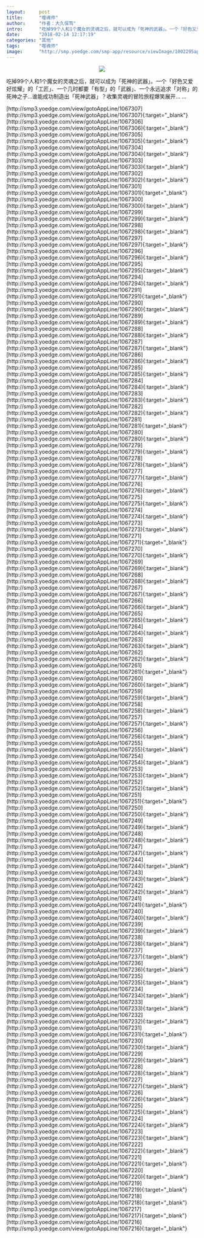 ```yaml
---
layout:     post
title:      "噬魂师"
author:     "作者：大久保笃"
intro:      "吃掉99个人和1个魔女的灵魂之后，就可以成为「死神的武器」。一个「好色又爱好炫耀」的「工匠」、一个几时都要「有型」的「武器」、一个永远追求「对称」的死神之子...谁能成功制造出「死神武器」？收集灵魂的冒险旅程爆笑展开... ..."
date:       "2018-02-14 12:17:19"
categories: "其他"
tags:       "噬魂师"
image:      "http://smp.yoedge.com/smp-app/resource/viewImage/1002295appline.png"
---
```

<div style="text-align: center">
<p><img src="http://smp.yoedge.com/smp-app/resource/viewImage/1002295appline.png"/></p>
</div>
<p class="post-meta">
<span>吃掉99个人和1个魔女的灵魂之后，就可以成为「死神的武器」。一个「好色又爱好炫耀」的「工匠」、一个几时都要「有型」的「武器」、一个永远追求「对称」的死神之子...谁能成功制造出「死神武器」？收集灵魂的冒险旅程爆笑展开... ...</span>
</p>
[http://smp3.yoedge.com/view/gotoAppLine/1067307](http://smp3.yoedge.com/view/gotoAppLine/1067307){:target="_blank"}
[http://smp3.yoedge.com/view/gotoAppLine/1067306](http://smp3.yoedge.com/view/gotoAppLine/1067306){:target="_blank"}
[http://smp3.yoedge.com/view/gotoAppLine/1067305](http://smp3.yoedge.com/view/gotoAppLine/1067305){:target="_blank"}
[http://smp3.yoedge.com/view/gotoAppLine/1067304](http://smp3.yoedge.com/view/gotoAppLine/1067304){:target="_blank"}
[http://smp3.yoedge.com/view/gotoAppLine/1067303](http://smp3.yoedge.com/view/gotoAppLine/1067303){:target="_blank"}
[http://smp3.yoedge.com/view/gotoAppLine/1067302](http://smp3.yoedge.com/view/gotoAppLine/1067302){:target="_blank"}
[http://smp3.yoedge.com/view/gotoAppLine/1067301](http://smp3.yoedge.com/view/gotoAppLine/1067301){:target="_blank"}
[http://smp3.yoedge.com/view/gotoAppLine/1067300](http://smp3.yoedge.com/view/gotoAppLine/1067300){:target="_blank"}
[http://smp3.yoedge.com/view/gotoAppLine/1067299](http://smp3.yoedge.com/view/gotoAppLine/1067299){:target="_blank"}
[http://smp3.yoedge.com/view/gotoAppLine/1067298](http://smp3.yoedge.com/view/gotoAppLine/1067298){:target="_blank"}
[http://smp3.yoedge.com/view/gotoAppLine/1067297](http://smp3.yoedge.com/view/gotoAppLine/1067297){:target="_blank"}
[http://smp3.yoedge.com/view/gotoAppLine/1067296](http://smp3.yoedge.com/view/gotoAppLine/1067296){:target="_blank"}
[http://smp3.yoedge.com/view/gotoAppLine/1067295](http://smp3.yoedge.com/view/gotoAppLine/1067295){:target="_blank"}
[http://smp3.yoedge.com/view/gotoAppLine/1067294](http://smp3.yoedge.com/view/gotoAppLine/1067294){:target="_blank"}
[http://smp3.yoedge.com/view/gotoAppLine/1067291](http://smp3.yoedge.com/view/gotoAppLine/1067291){:target="_blank"}
[http://smp3.yoedge.com/view/gotoAppLine/1067290](http://smp3.yoedge.com/view/gotoAppLine/1067290){:target="_blank"}
[http://smp3.yoedge.com/view/gotoAppLine/1067289](http://smp3.yoedge.com/view/gotoAppLine/1067289){:target="_blank"}
[http://smp3.yoedge.com/view/gotoAppLine/1067288](http://smp3.yoedge.com/view/gotoAppLine/1067288){:target="_blank"}
[http://smp3.yoedge.com/view/gotoAppLine/1067287](http://smp3.yoedge.com/view/gotoAppLine/1067287){:target="_blank"}
[http://smp3.yoedge.com/view/gotoAppLine/1067286](http://smp3.yoedge.com/view/gotoAppLine/1067286){:target="_blank"}
[http://smp3.yoedge.com/view/gotoAppLine/1067285](http://smp3.yoedge.com/view/gotoAppLine/1067285){:target="_blank"}
[http://smp3.yoedge.com/view/gotoAppLine/1067284](http://smp3.yoedge.com/view/gotoAppLine/1067284){:target="_blank"}
[http://smp3.yoedge.com/view/gotoAppLine/1067283](http://smp3.yoedge.com/view/gotoAppLine/1067283){:target="_blank"}
[http://smp3.yoedge.com/view/gotoAppLine/1067282](http://smp3.yoedge.com/view/gotoAppLine/1067282){:target="_blank"}
[http://smp3.yoedge.com/view/gotoAppLine/1067281](http://smp3.yoedge.com/view/gotoAppLine/1067281){:target="_blank"}
[http://smp3.yoedge.com/view/gotoAppLine/1067280](http://smp3.yoedge.com/view/gotoAppLine/1067280){:target="_blank"}
[http://smp3.yoedge.com/view/gotoAppLine/1067279](http://smp3.yoedge.com/view/gotoAppLine/1067279){:target="_blank"}
[http://smp3.yoedge.com/view/gotoAppLine/1067278](http://smp3.yoedge.com/view/gotoAppLine/1067278){:target="_blank"}
[http://smp3.yoedge.com/view/gotoAppLine/1067277](http://smp3.yoedge.com/view/gotoAppLine/1067277){:target="_blank"}
[http://smp3.yoedge.com/view/gotoAppLine/1067276](http://smp3.yoedge.com/view/gotoAppLine/1067276){:target="_blank"}
[http://smp3.yoedge.com/view/gotoAppLine/1067275](http://smp3.yoedge.com/view/gotoAppLine/1067275){:target="_blank"}
[http://smp3.yoedge.com/view/gotoAppLine/1067274](http://smp3.yoedge.com/view/gotoAppLine/1067274){:target="_blank"}
[http://smp3.yoedge.com/view/gotoAppLine/1067273](http://smp3.yoedge.com/view/gotoAppLine/1067273){:target="_blank"}
[http://smp3.yoedge.com/view/gotoAppLine/1067271](http://smp3.yoedge.com/view/gotoAppLine/1067271){:target="_blank"}
[http://smp3.yoedge.com/view/gotoAppLine/1067270](http://smp3.yoedge.com/view/gotoAppLine/1067270){:target="_blank"}
[http://smp3.yoedge.com/view/gotoAppLine/1067269](http://smp3.yoedge.com/view/gotoAppLine/1067269){:target="_blank"}
[http://smp3.yoedge.com/view/gotoAppLine/1067268](http://smp3.yoedge.com/view/gotoAppLine/1067268){:target="_blank"}
[http://smp3.yoedge.com/view/gotoAppLine/1067267](http://smp3.yoedge.com/view/gotoAppLine/1067267){:target="_blank"}
[http://smp3.yoedge.com/view/gotoAppLine/1067266](http://smp3.yoedge.com/view/gotoAppLine/1067266){:target="_blank"}
[http://smp3.yoedge.com/view/gotoAppLine/1067265](http://smp3.yoedge.com/view/gotoAppLine/1067265){:target="_blank"}
[http://smp3.yoedge.com/view/gotoAppLine/1067264](http://smp3.yoedge.com/view/gotoAppLine/1067264){:target="_blank"}
[http://smp3.yoedge.com/view/gotoAppLine/1067263](http://smp3.yoedge.com/view/gotoAppLine/1067263){:target="_blank"}
[http://smp3.yoedge.com/view/gotoAppLine/1067262](http://smp3.yoedge.com/view/gotoAppLine/1067262){:target="_blank"}
[http://smp3.yoedge.com/view/gotoAppLine/1067261](http://smp3.yoedge.com/view/gotoAppLine/1067261){:target="_blank"}
[http://smp3.yoedge.com/view/gotoAppLine/1067260](http://smp3.yoedge.com/view/gotoAppLine/1067260){:target="_blank"}
[http://smp3.yoedge.com/view/gotoAppLine/1067259](http://smp3.yoedge.com/view/gotoAppLine/1067259){:target="_blank"}
[http://smp3.yoedge.com/view/gotoAppLine/1067258](http://smp3.yoedge.com/view/gotoAppLine/1067258){:target="_blank"}
[http://smp3.yoedge.com/view/gotoAppLine/1067257](http://smp3.yoedge.com/view/gotoAppLine/1067257){:target="_blank"}
[http://smp3.yoedge.com/view/gotoAppLine/1067256](http://smp3.yoedge.com/view/gotoAppLine/1067256){:target="_blank"}
[http://smp3.yoedge.com/view/gotoAppLine/1067255](http://smp3.yoedge.com/view/gotoAppLine/1067255){:target="_blank"}
[http://smp3.yoedge.com/view/gotoAppLine/1067254](http://smp3.yoedge.com/view/gotoAppLine/1067254){:target="_blank"}
[http://smp3.yoedge.com/view/gotoAppLine/1067253](http://smp3.yoedge.com/view/gotoAppLine/1067253){:target="_blank"}
[http://smp3.yoedge.com/view/gotoAppLine/1067252](http://smp3.yoedge.com/view/gotoAppLine/1067252){:target="_blank"}
[http://smp3.yoedge.com/view/gotoAppLine/1067251](http://smp3.yoedge.com/view/gotoAppLine/1067251){:target="_blank"}
[http://smp3.yoedge.com/view/gotoAppLine/1067250](http://smp3.yoedge.com/view/gotoAppLine/1067250){:target="_blank"}
[http://smp3.yoedge.com/view/gotoAppLine/1067249](http://smp3.yoedge.com/view/gotoAppLine/1067249){:target="_blank"}
[http://smp3.yoedge.com/view/gotoAppLine/1067248](http://smp3.yoedge.com/view/gotoAppLine/1067248){:target="_blank"}
[http://smp3.yoedge.com/view/gotoAppLine/1067247](http://smp3.yoedge.com/view/gotoAppLine/1067247){:target="_blank"}
[http://smp3.yoedge.com/view/gotoAppLine/1067244](http://smp3.yoedge.com/view/gotoAppLine/1067244){:target="_blank"}
[http://smp3.yoedge.com/view/gotoAppLine/1067243](http://smp3.yoedge.com/view/gotoAppLine/1067243){:target="_blank"}
[http://smp3.yoedge.com/view/gotoAppLine/1067242](http://smp3.yoedge.com/view/gotoAppLine/1067242){:target="_blank"}
[http://smp3.yoedge.com/view/gotoAppLine/1067241](http://smp3.yoedge.com/view/gotoAppLine/1067241){:target="_blank"}
[http://smp3.yoedge.com/view/gotoAppLine/1067240](http://smp3.yoedge.com/view/gotoAppLine/1067240){:target="_blank"}
[http://smp3.yoedge.com/view/gotoAppLine/1067239](http://smp3.yoedge.com/view/gotoAppLine/1067239){:target="_blank"}
[http://smp3.yoedge.com/view/gotoAppLine/1067238](http://smp3.yoedge.com/view/gotoAppLine/1067238){:target="_blank"}
[http://smp3.yoedge.com/view/gotoAppLine/1067237](http://smp3.yoedge.com/view/gotoAppLine/1067237){:target="_blank"}
[http://smp3.yoedge.com/view/gotoAppLine/1067236](http://smp3.yoedge.com/view/gotoAppLine/1067236){:target="_blank"}
[http://smp3.yoedge.com/view/gotoAppLine/1067235](http://smp3.yoedge.com/view/gotoAppLine/1067235){:target="_blank"}
[http://smp3.yoedge.com/view/gotoAppLine/1067234](http://smp3.yoedge.com/view/gotoAppLine/1067234){:target="_blank"}
[http://smp3.yoedge.com/view/gotoAppLine/1067233](http://smp3.yoedge.com/view/gotoAppLine/1067233){:target="_blank"}
[http://smp3.yoedge.com/view/gotoAppLine/1067232](http://smp3.yoedge.com/view/gotoAppLine/1067232){:target="_blank"}
[http://smp3.yoedge.com/view/gotoAppLine/1067231](http://smp3.yoedge.com/view/gotoAppLine/1067231){:target="_blank"}
[http://smp3.yoedge.com/view/gotoAppLine/1067230](http://smp3.yoedge.com/view/gotoAppLine/1067230){:target="_blank"}
[http://smp3.yoedge.com/view/gotoAppLine/1067229](http://smp3.yoedge.com/view/gotoAppLine/1067229){:target="_blank"}
[http://smp3.yoedge.com/view/gotoAppLine/1067228](http://smp3.yoedge.com/view/gotoAppLine/1067228){:target="_blank"}
[http://smp3.yoedge.com/view/gotoAppLine/1067227](http://smp3.yoedge.com/view/gotoAppLine/1067227){:target="_blank"}
[http://smp3.yoedge.com/view/gotoAppLine/1067226](http://smp3.yoedge.com/view/gotoAppLine/1067226){:target="_blank"}
[http://smp3.yoedge.com/view/gotoAppLine/1067225](http://smp3.yoedge.com/view/gotoAppLine/1067225){:target="_blank"}
[http://smp3.yoedge.com/view/gotoAppLine/1067224](http://smp3.yoedge.com/view/gotoAppLine/1067224){:target="_blank"}
[http://smp3.yoedge.com/view/gotoAppLine/1067223](http://smp3.yoedge.com/view/gotoAppLine/1067223){:target="_blank"}
[http://smp3.yoedge.com/view/gotoAppLine/1067222](http://smp3.yoedge.com/view/gotoAppLine/1067222){:target="_blank"}
[http://smp3.yoedge.com/view/gotoAppLine/1067221](http://smp3.yoedge.com/view/gotoAppLine/1067221){:target="_blank"}
[http://smp3.yoedge.com/view/gotoAppLine/1067220](http://smp3.yoedge.com/view/gotoAppLine/1067220){:target="_blank"}
[http://smp3.yoedge.com/view/gotoAppLine/1067219](http://smp3.yoedge.com/view/gotoAppLine/1067219){:target="_blank"}
[http://smp3.yoedge.com/view/gotoAppLine/1067218](http://smp3.yoedge.com/view/gotoAppLine/1067218){:target="_blank"}
[http://smp3.yoedge.com/view/gotoAppLine/1067217](http://smp3.yoedge.com/view/gotoAppLine/1067217){:target="_blank"}
[http://smp3.yoedge.com/view/gotoAppLine/1067216](http://smp3.yoedge.com/view/gotoAppLine/1067216){:target="_blank"}


